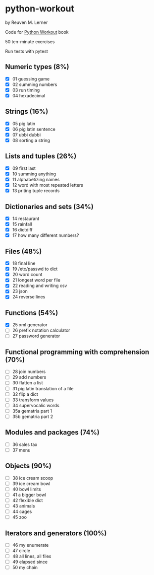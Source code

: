 # python-workout

by Reuven M. Lerner

Code for [Python Workout](https://www.manning.com/books/python-workout) book

50 ten-minute exercises

Run tests with pytest

## Numeric types (8%)

- [x] 01 guessing game
- [x] 02 summing numbers
- [x] 03 run timing
- [x] 04 hexadecimal

## Strings (16%)

- [x] 05 pig latin
- [x] 06 pig latin sentence
- [x] 07 ubbi dubbi
- [x] 08 sorting a string

## Lists and tuples (26%)

- [x] 09 first last
- [x] 10 summing anything
- [x] 11 alphabetizing names
- [x] 12 word with most repeated letters
- [x] 13 priting tuple records

## Dictionaries and sets (34%)

- [x] 14 restaurant
- [x] 15 rainfall
- [x] 16 dictdiff
- [x] 17 how many different numbers?

## Files (48%)

- [x] 18 final line
- [x] 19 /etc/passwd to dict
- [x] 20 word count
- [x] 21 longest word per file
- [x] 22 reading and writing csv
- [x] 23 json
- [x] 24 reverse lines

## Functions (54%)

- [x] 25 xml generator
- [ ] 26 prefix notation calculator
- [ ] 27 password generator

## Functional programming with comprehension (70%)

- [ ] 28 join numbers
- [ ] 29 add numbers
- [ ] 30 flatten a list
- [ ] 31 pig latin translation of a file
- [ ] 32 flip a dict
- [ ] 33 transform values
- [ ] 34 supervocalic words
- [ ] 35a gematria part 1
- [ ] 35b gematria part 2

## Modules and packages (74%)

- [ ] 36 sales tax
- [ ] 37 menu

## Objects (90%)

- [ ] 38 ice cream scoop
- [ ] 39 ice cream bowl
- [ ] 40 bowl limits
- [ ] 41 a bigger bowl
- [ ] 42 flexible dict
- [ ] 43 animals
- [ ] 44 cages
- [ ] 45 zoo

## Iterators and generators (100%)

- [ ] 46 my enumerate
- [ ] 47 circle
- [ ] 48 all lines, all files
- [ ] 49 elapsed since
- [ ] 50 my chain
